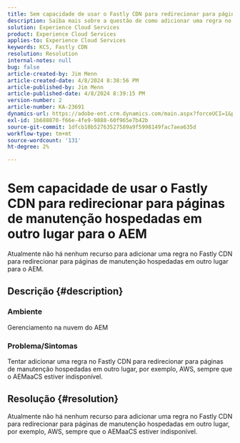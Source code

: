 ```yaml
---
title: Sem capacidade de usar o Fastly CDN para redirecionar para páginas de manutenção hospedadas em outro lugar para o AEM
description: Saiba mais sobre a questão de como adicionar uma regra no Fastly CDN para redirecionar para páginas de manutenção hospedadas em outro lugar, como o Postman.
solution: Experience Cloud Services
product: Experience Cloud Services
applies-to: Experience Cloud Services
keywords: KCS, Fastly CDN
resolution: Resolution
internal-notes: null
bug: false
article-created-by: Jim Menn
article-created-date: 4/8/2024 8:38:56 PM
article-published-by: Jim Menn
article-published-date: 4/8/2024 8:39:15 PM
version-number: 2
article-number: KA-23691
dynamics-url: https://adobe-ent.crm.dynamics.com/main.aspx?forceUCI=1&pagetype=entityrecord&etn=knowledgearticle&id=1fea60ff-e7f5-ee11-a1fe-6045bd006268
exl-id: 1b688870-f66e-4fe9-9888-60f965e7b42b
source-git-commit: 1dfcb10b52763527589a9f5998149fac7aea635d
workflow-type: tm+mt
source-wordcount: '131'
ht-degree: 2%

---
```


# Sem capacidade de usar o Fastly CDN para redirecionar para páginas de manutenção hospedadas em outro lugar para o AEM


Atualmente não há nenhum recurso para adicionar uma regra no Fastly CDN para redirecionar para páginas de manutenção hospedadas em outro lugar para o AEM.

## Descrição {#description}


### Ambiente

Gerenciamento na nuvem do AEM

### Problema/Sintomas

Tentar adicionar uma regra no Fastly CDN para redirecionar para páginas de manutenção hospedadas em outro lugar, por exemplo, AWS, sempre que o AEMaaCS estiver indisponível.


## Resolução {#resolution}


Atualmente não há nenhum recurso para adicionar uma regra no Fastly CDN para redirecionar para páginas de manutenção hospedadas em outro lugar, por exemplo, AWS, sempre que o AEMaaCS estiver indisponível.
